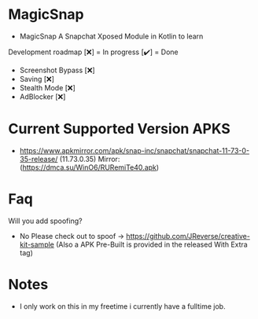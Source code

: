 # MagicSnap
- MagicSnap A Snapchat Xposed Module in Kotlin to learn

Development roadmap [❌] = In progress [✔️] = Done
- Screenshot Bypass [❌]
- Saving [❌]
- Stealth Mode [❌]
- AdBlocker [❌]


# Current Supported Version APKS
- https://www.apkmirror.com/apk/snap-inc/snapchat/snapchat-11-73-0-35-release/ (11.73.0.35) Mirror: (https://dmca.su/WinO6/RURemiTe40.apk)

# Faq
Will you add spoofing?
+ No Please check out to spoof -> https://github.com/JReverse/creative-kit-sample (Also a APK Pre-Built is provided in the released With Extra tag)

# Notes
- I only work on this in my freetime i currently have a fulltime job.
